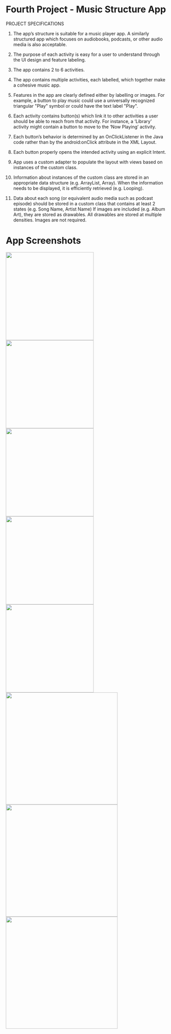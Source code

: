 # Fourth Project - Music Structure App

PROJECT SPECIFICATIONS

1. The app’s structure is suitable for a music player app. A similarly structured app which focuses on audiobooks, podcasts, or other audio media is also acceptable.

2. The purpose of each activity is easy for a user to understand through the UI design and feature labeling. 

3. The app contains 2 to 6 activities.

4. The app contains multiple activities, each labelled, which together make a cohesive music app. 

5. Features in the app are clearly defined either by labelling or images. For example, a button to play music could use a universally recognized triangular "Play" symbol or could have the text label "Play". 

6. Each activity contains button(s) which link it to other activities a user should be able to reach from that activity. For instance, a ‘Library’ activity might contain a button to move to the ‘Now Playing’ activity. 

7. Each button’s behavior is determined by an OnClickListener in the Java code rather than by the android:onClick attribute in the XML Layout. 

8. Each button properly opens the intended activity using an explicit Intent. 

9. App uses a custom adapter to populate the layout with views based on instances of the custom class. 

10. Information about instances of the custom class are stored in an appropriate data structure (e.g. ArrayList, Array).
    When the information needs to be displayed, it is efficiently retrieved (e.g. Looping). 
    
11. Data about each song (or equivalent audio media such as podcast episode) should be stored in a custom class that contains at least 2 states (e.g. Song Name, Artist Name)
If images are included (e.g. Album Art), they are stored as drawables. All drawables are stored at multiple densities. Images are not required. 



# App Screenshots
<img src="https://user-images.githubusercontent.com/38148871/47860326-acf80a80-ddc6-11e8-9417-d4a3ffb369d9.png" width=275> <img src="https://user-images.githubusercontent.com/38148871/47860327-acf80a80-ddc6-11e8-8b90-3ac19e521b64.png" width=275> <img src="https://user-images.githubusercontent.com/38148871/47860328-acf80a80-ddc6-11e8-9c36-96588726d676.png" width=275> 
<img src="https://user-images.githubusercontent.com/38148871/47860330-acf80a80-ddc6-11e8-8eb9-e33a28e49f43.png" width=275>
<img src="https://user-images.githubusercontent.com/38148871/47860331-acf80a80-ddc6-11e8-8d7f-f641b4a30354.png" width=275>
<img src="https://user-images.githubusercontent.com/38148871/47860332-ad90a100-ddc6-11e8-91dd-2f09cb009f29.png" height=350> <img src="https://user-images.githubusercontent.com/38148871/47860333-ad90a100-ddc6-11e8-818e-4ff3e9ab7a54.png" height=350> <img src="https://user-images.githubusercontent.com/38148871/47860334-ad90a100-ddc6-11e8-9f28-02171d8ba4e3.png" height=350>

